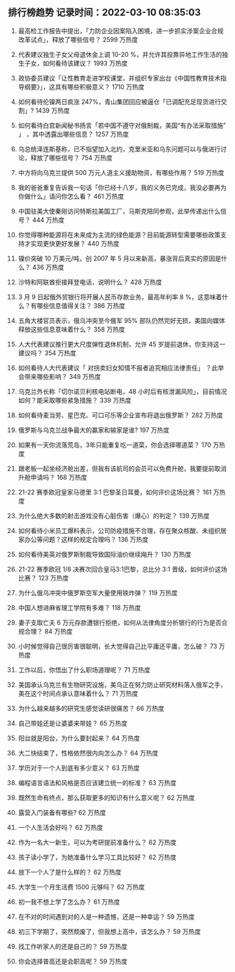 
## 排行榜趋势 记录时间：2022-03-10 08:35:03
  
  1. 最高检工作报告中提出，「力防企业因案陷入困境，进一步抓实涉案企业合规改革试点」，释放了哪些信号？ 2599 万热度
    
  2. 代表建议独生子女父母退休金上调 10-20 %，并允许其投靠异地工作生活的独生子女，如何看待该建议？ 1993 万热度
    
  3. 政协委员建议「让性教育走进学校课堂，并组织专家出台《中国性教育技术指导纲要》」，这具有哪些积极意义？ 1710 万热度
    
  4. 如何看待伦镍两日疯涨 247%，青山集团回应被逼仓「已调配充足现货进行交割」? 1439 万热度
    
  5. 如何看待白宫新闻秘书扬言「若中国不遵守对俄制裁，美国“有办法采取措施” 」 ，其中透露出哪些信息？ 1257 万热度
    
  6. 乌总统泽连斯基称，已不指望加入北约，克里米亚和乌东问题可以与俄进行讨论，释放了哪些信号？ 754 万热度
    
  7. 中方将向乌克兰提供 500 万元人道主义援助物资，有哪些作用？ 519 万热度
    
  8. 我的爸爸重复告诉我一句话「你已经十八岁，我的义务已完成，我没必要再为你做什么」请问你怎么看？ 461 万热度
    
  9. 中国驻美大使秦刚访问特斯拉美国工厂，马斯克陪同参观，此举传递出什么信号？ 444 万热度
    
  10. 你觉得哪种能源将在未来成为主流的绿色能源？目前能源转型需要哪些政策支持才实现更快更好发展？ 440 万热度
    
  11. 镍价突破 10 万美元/吨，创 2007 年 5 月以来新高，暴涨背后真实的原因是什么？ 436 万热度
    
  12. 沙特和阿联酋拒接拜登电话，说明什么？ 428 万热度
    
  13. 3 月 9 日起俄外贸银行将开展人民币存款业务，最高年利率 8 %，这意味着什么？有哪些信息值得关注？ 386 万热度
    
  14. 五角大楼官员表示，俄乌冲突至今俄军 95% 部队仍然完好无损，美国向媒体释放这些信息意味着什么？ 358 万热度
    
  15. 人大代表建议推行更大尺度弹性退休机制，允许 45 岁提前退休，你支持这一建议吗？ 354 万热度
    
  16. 如何看待人大代表建议「 对拐卖妇女知情不报者追究相应法律责任」 ？此举会带来哪些影响？ 349 万热度
    
  17. 乌克兰外长称「切尔诺贝利核电站断电，48 小时后有核泄漏风险」，目前情况如何？能采取哪些紧急措施？ 339 万热度
    
  18. 如何看待麦当劳、星巴克、可口可乐等企业宣布将退出俄罗斯？ 282 万热度
    
  19. 俄罗斯与乌克兰战争最大的赢家和输家是谁? 197 万热度
    
  20. 如果有一天你流落荒岛，3年只能重复吃一道菜，你会选择哪道菜？ 170 万热度
    
  21. 跟老板一起坐经济舱出差，但我有该航司的会员可以免费升舱，我要提前取消升舱申请吗？ 168 万热度
    
  22. 21-22 赛季欧冠皇家马德里 3:1 巴黎圣日耳曼，如何评价这场比赛？ 161 万热度
    
  23. 为什么绝大多数的射击游戏没有心脏伤害（爆心）的判定？ 139 万热度
    
  24. 如何看待小米员工爆料表示，公司防疫措施不合理，存在聚众核酸、未组织居家办公等问题？这样的规定合理吗？ 136 万热度
    
  25. 如何看待美英对俄罗斯制裁导致国际油价继续飚升？ 130 万热度
    
  26. 21-22 赛季欧冠 1/8 决赛次回合皇马3:1巴黎，总比分 3:1 晋级，如何评价这场比赛？ 123 万热度
    
  27. 为什么俄乌冲突中俄罗斯空军大量使用铁炸弹？ 119 万热度
    
  28. 中国人想进麻省理工学院有多难？ 118 万热度
    
  29. 妻子支取亡夫 6 万元存款遭银行拒绝，如何从法律角度分析银行的行为是否合规合理？ 84 万热度
    
  30. 小时候觉得自己很厉害很聪明，长大觉得自己比平庸还平庸，怎么破？ 73 万热度
    
  31. 工作以后，你悟出了什么职场道理呢？ 71 万热度
    
  32. 美国承认乌克兰有生物研究设施，美乌正在努力防止研究材料落入俄军之手，美在这个时间点承认意味着什么？ 71 万热度
    
  33. 为什么越来越多的研究生感觉读研很痛苦？ 66 万热度
    
  34. 自己带娃还是让婆婆来带娃？ 65 万热度
    
  35. 阳台就是阳台，为什么要封起来？ 64 万热度
    
  36. 大二快结束了，性格依然很内向怎么办？ 64 万热度
    
  37. 学历对于一个人到底有多少意义？ 63 万热度
    
  38. 编程语言语法和风格是否应该建立统一的标准？ 63 万热度
    
  39. 既然生命有终点，那么获取更多的知识有什么意义呢？ 62 万热度
    
  40. 露营入门装备有哪些? 62 万热度
    
  41. 一个人生活会好吗？ 62 万热度
    
  42. 作为一名大一新生，可以为考研提前准备什么？ 62 万热度
    
  43. 孩子读小学了，为她准备什么学习工具比较好？ 62 万热度
    
  44. 放下一个人了是什么样的？ 62 万热度
    
  45. 大学生一个月生活费 1500 元够吗？ 62 万热度
    
  46. 初一我不想上学了怎么办？ 61 万热度
    
  47. 在不对的时间遇到对的人是一种遗憾，还是一种幸运？ 59 万热度
    
  48. 初三下学期了，突然颓废了，但我想上高中，该怎么办？ 59 万热度
    
  49. 找工作听家人的还是自己的？ 59 万热度
    
  50. 你会选择普高还是会职高呢？ 59 万热度
    